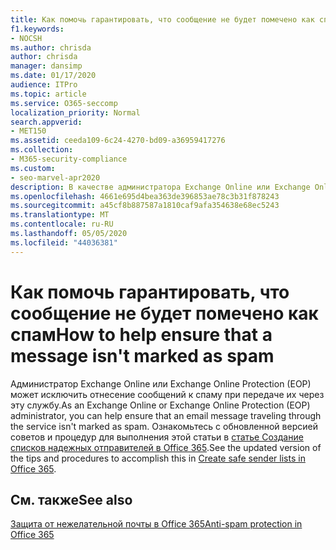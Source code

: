 ```yaml
---
title: Как помочь гарантировать, что сообщение не будет помечено как спам
f1.keywords:
- NOCSH
ms.author: chrisda
author: chrisda
manager: dansimp
ms.date: 01/17/2020
audience: ITPro
ms.topic: article
ms.service: O365-seccomp
localization_priority: Normal
search.appverid:
- MET150
ms.assetid: ceeda109-6c24-4270-bd09-a36959417276
ms.collection:
- M365-security-compliance
ms.custom:
- seo-marvel-apr2020
description: В качестве администратора Exchange Online или Exchange Online Protection (EOP) можно убедиться, что сообщение электронной почты, переданное через службу, не помечено как спам.
ms.openlocfilehash: 4661e695d4bea363de396853ae78c3b31f878243
ms.sourcegitcommit: a45cf8b887587a1810caf9afa354638e68ec5243
ms.translationtype: MT
ms.contentlocale: ru-RU
ms.lasthandoff: 05/05/2020
ms.locfileid: "44036381"
---
```

# <a name="how-to-help-ensure-that-a-message-isnt-marked-as-spam"></a><span data-ttu-id="bd094-103">Как помочь гарантировать, что сообщение не будет помечено как спам</span><span class="sxs-lookup"><span data-stu-id="bd094-103">How to help ensure that a message isn't marked as spam</span></span>

<span data-ttu-id="bd094-104">Администратор Exchange Online или Exchange Online Protection (EOP) может исключить отнесение сообщений к спаму при передаче их через эту службу.</span><span class="sxs-lookup"><span data-stu-id="bd094-104">As an Exchange Online or Exchange Online Protection (EOP) administrator, you can help ensure that an email message traveling through the service isn't marked as spam.</span></span> <span data-ttu-id="bd094-105">Ознакомьтесь с обновленной версией советов и процедур для выполнения этой статьи в [статье Создание списков надежных отправителей в Office 365](create-safe-sender-lists-in-office-365.md).</span><span class="sxs-lookup"><span data-stu-id="bd094-105">See the updated version of the tips and procedures to accomplish this in [Create safe sender lists in Office 365](create-safe-sender-lists-in-office-365.md).</span></span>

## <a name="see-also"></a><span data-ttu-id="bd094-106">См. также</span><span class="sxs-lookup"><span data-stu-id="bd094-106">See also</span></span>

[<span data-ttu-id="bd094-107">Защита от нежелательной почты в Office 365</span><span class="sxs-lookup"><span data-stu-id="bd094-107">Anti-spam protection in Office 365</span></span>](anti-spam-protection.md)
